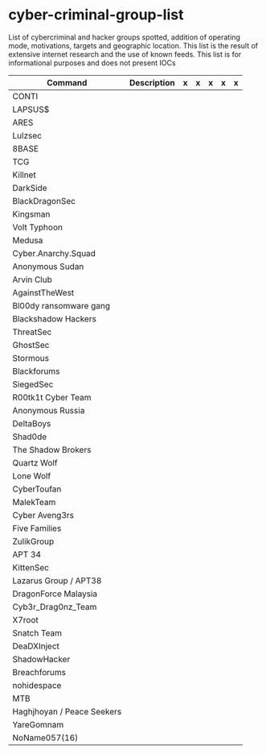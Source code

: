 # cyber-criminal-group-list
List of cybercriminal and hacker groups spotted, addition of operating mode, motivations, targets and geographic location. This list is the result of extensive internet research and the use of known feeds. This list is for informational purposes and does not present IOCs



| Command | Description | x | x | x | x | x |
| --- | --- |--- | --- | --- | --- | --- |
| CONTI | 
| LAPSUS$
| ARES
| Lulzsec
| 8BASE
| TCG
| Killnet
| DarkSide
| BlackDragonSec
| Kingsman
| Volt Typhoon
| Medusa
| Cyber.Anarchy.Squad
| Anonymous Sudan
| Arvin Club
| AgainstTheWest
| Bl00dy ransomware gang
| Blackshadow Hackers
| ThreatSec
| GhostSec
| Stormous
| Blackforums
| SiegedSec
| R00tk1t Cyber Team
| Anonymous Russia
| DeltaBoys
| Shad0de
| The Shadow Brokers
| Quartz Wolf
| Lone Wolf
| CyberToufan
| MalekTeam
| Cyber Aveng3rs
| Five Families
| ZulikGroup
| APT 34
| KittenSec
| Lazarus Group / APT38
| DragonForce Malaysia 
| Cyb3r_Drag0nz_Team
| X7root
| Snatch Team 
| DeaDXInject
| ShadowHacker
| Breachforums
| nohidespace
| MTB
| Haghjhoyan / Peace Seekers
| YareGomnam
| NoName057(16)
